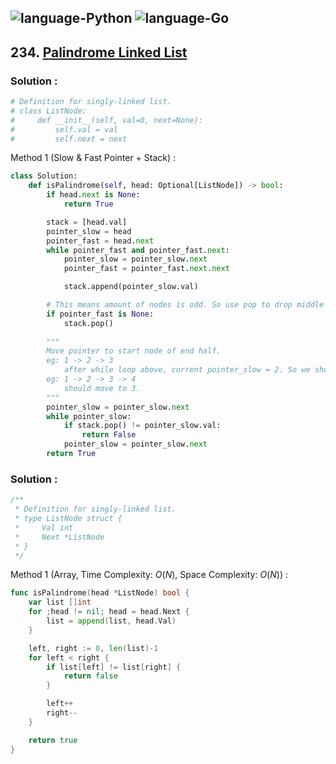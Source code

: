 ![language-Python](https://img.shields.io/badge/Python-ffd43b?style=for-the-badge&logo=PYTHON)
![language-Go](https://img.shields.io/badge/Go-00add8?style=for-the-badge&logo=GO&logoColor=white)
---

## 234. [Palindrome Linked List](https://leetcode.com/problems/palindrome-linked-list)

### Solution :

```python
# Definition for singly-linked list.
# class ListNode:
#     def __init__(self, val=0, next=None):
#         self.val = val
#         self.next = next
```

Method 1 (Slow & Fast Pointer + Stack) :
```python
class Solution:
    def isPalindrome(self, head: Optional[ListNode]) -> bool:
        if head.next is None:
            return True

        stack = [head.val]
        pointer_slow = head
        pointer_fast = head.next
        while pointer_fast and pointer_fast.next:
            pointer_slow = pointer_slow.next
            pointer_fast = pointer_fast.next.next

            stack.append(pointer_slow.val)

        # This means amount of nodes is odd. So use pop to drop middle node
        if pointer_fast is None:
            stack.pop()
        
        """
        Move pointer to start node of end half.
        eg: 1 -> 2 -> 3
            after while loop above, current pointer_slow = 2. So we should move to 3.
        eg: 1 -> 2 -> 3 -> 4
            should move to 3.
        """
        pointer_slow = pointer_slow.next
        while pointer_slow:
            if stack.pop() != pointer_slow.val:
                return False
            pointer_slow = pointer_slow.next
        return True
```

### Solution :

```go
/**
 * Definition for singly-linked list.
 * type ListNode struct {
 *     Val int
 *     Next *ListNode
 * }
 */
```

Method 1 (Array, Time Complexity: $O(N)$, Space Complexity: $O(N)$) :
```go
func isPalindrome(head *ListNode) bool {
    var list []int
    for ;head != nil; head = head.Next {
        list = append(list, head.Val)
    }

    left, right := 0, len(list)-1
    for left < right {
        if list[left] != list[right] {
            return false
        }

        left++
        right--
    }

    return true
}
```
